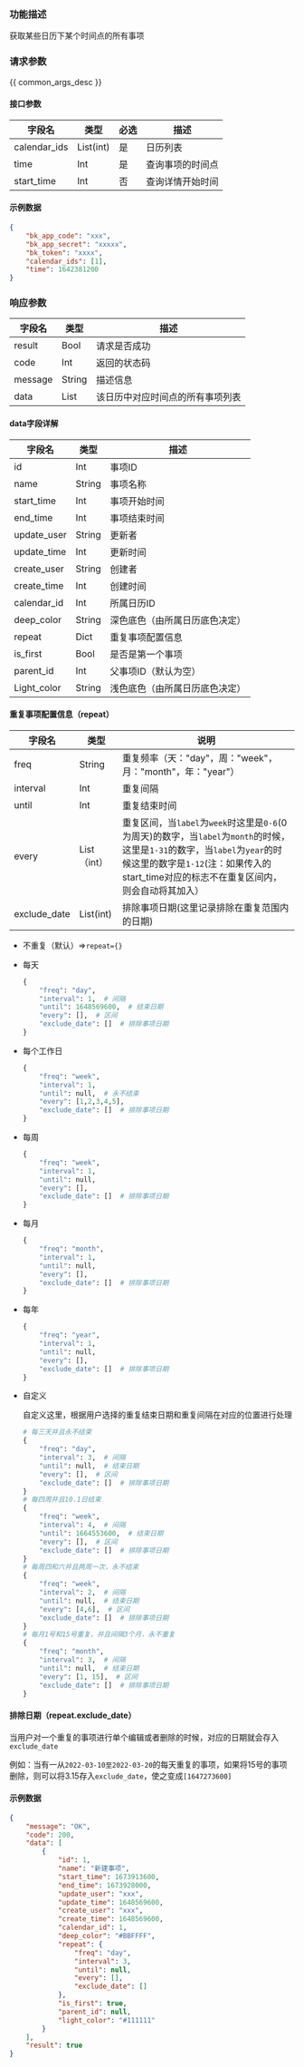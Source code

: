 ### 功能描述

获取某些日历下某个时间点的所有事项

### 请求参数

{{ common_args_desc }}

#### 接口参数

| 字段名       | 类型      | 必选 | 描述             |
| ------------ | --------- | ---- | ---------------- |
| calendar_ids | List(int) | 是   | 日历列表         |
| time         | Int       | 是   | 查询事项的时间点 |
| start_time   | Int       | 否   | 查询详情开始时间 |

#### 示例数据

```json
{
    "bk_app_code": "xxx",
    "bk_app_secret": "xxxxx",
    "bk_token": "xxxx",
    "calendar_ids": [1],
    "time": 1642381200
}
```

### 响应参数

| 字段名  | 类型   | 描述                             |
| ------- | ------ | -------------------------------- |
| result  | Bool   | 请求是否成功                     |
| code    | Int    | 返回的状态码                     |
| message | String | 描述信息                         |
| data    | List   | 该日历中对应时间点的所有事项列表 |

#### data字段详解

| 字段名      | 类型   | 描述                           |
| ----------- | ------ | ------------------------------ |
| id          | Int    | 事项ID                         |
| name        | String | 事项名称                       |
| start_time  | Int    | 事项开始时间                   |
| end_time    | Int    | 事项结束时间                   |
| update_user | String | 更新者                         |
| update_time | Int    | 更新时间                       |
| create_user | String | 创建者                         |
| create_time | Int    | 创建时间                       |
| calendar_id | Int    | 所属日历ID                     |
| deep_color  | String | 深色底色（由所属日历底色决定） |
| repeat      | Dict   | 重复事项配置信息               |
| is_first    | Bool   | 是否是第一个事项               |
| parent_id   | Int    | 父事项ID（默认为空）           |
| Light_color | String | 浅色底色（由所属日历底色决定） |

#### 重复事项配置信息（repeat）

| 字段名       | 类型        | 说明                                                         |
| ------------ | ----------- | ------------------------------------------------------------ |
| freq         | String      | 重复频率（天："day"，周："week"，月："month"，年："year"）   |
| interval     | Int         | 重复间隔                                                     |
| until        | Int         | 重复结束时间                                                 |
| every        | List（int） | 重复区间，当`label`为`week`时这里是`0-6`(0为周天)的数字，当`label`为`month`的时候，这里是`1-31`的数字，当`label`为`year`的时候这里的数字是`1-12`(注：如果传入的start_time对应的标志不在重复区间内，则会自动将其加入） |
| exclude_date | List(int)   | 排除事项日期(这里记录排除在重复范围内的日期)                 |

- 不重复（默认）=>`repeat={}`

- 每天

    ```python
    {
        "freq": "day",
        "interval": 1,  # 间隔
        "until": 1648569600,  # 结束日期
        "every": [],  # 区间
        "exclude_date": []  # 排除事项日期
    }
    ```

- 每个工作日

    ```python
    {
        "freq": "week",
        "interval": 1,
        "until": null,  # 永不结束
        "every": [1,2,3,4,5],
        "exclude_date": []  # 排除事项日期
    }
    ```

- 每周

    ```python
    {
        "freq": "week",
        "interval": 1,
        "until": null,
        "every": [],
        "exclude_date": []  # 排除事项日期
    }
    ```

- 每月

    ```python
    {
        "freq": "month",
        "interval": 1, 
        "until": null,
        "every": [],
        "exclude_date": []  # 排除事项日期
    }
    ```

- 每年

    ```python
    {
        "freq": "year",
        "interval": 1, 
        "until": null,
        "every": [],
        "exclude_date": []  # 排除事项日期
    }
    ```

- 自定义

    自定义这里，根据用户选择的重复结束日期和重复间隔在对应的位置进行处理

    ```python
    # 每三天并且永不结束
    {
        "freq": "day",
        "interval": 3,  # 间隔
        "until": null,  # 结束日期
        "every": [],  # 区间
        "exclude_date": []  # 排除事项日期
    }
    # 每四周并且10.1日结束
    {
        "freq": "week",
        "interval": 4,  # 间隔
        "until": 1664553600,  # 结束日期
        "every": [],  # 区间
        "exclude_date": []  # 排除事项日期
    }
    # 每周四和六并且两周一次，永不结束
    {
        "freq": "week",
        "interval": 2,  # 间隔
        "until": null,  # 结束日期
        "every": [4,6],  # 区间
        "exclude_date": []  # 排除事项日期
    }
    # 每月1号和15号重复，并且间隔3个月，永不重复
    {
        "freq": "month",
        "interval": 3,  # 间隔
        "until": null,  # 结束日期
        "every": [1, 15],  # 区间
        "exclude_date": []  # 排除事项日期
    }
    ```

#### 排除日期（repeat.exclude_date）

当用户对一个重复的事项进行单个编辑或者删除的时候，对应的日期就会存入`exclude_date`

例如：当有一从`2022-03-10至2022-03-20`的每天重复的事项，如果将15号的事项删除，则可以将3.15存入`exclude_date`，使之变成`[1647273600]`

#### 示例数据

```json
{
    "message": "OK",
    "code": 200,
    "data": [
        {
            "id": 1,
            "name": "新建事项",
            "start_time": 1673913600,
            "end_time": 1673928000,
            "update_user": "xxx",
            "update_time": 1648569600,
            "create_user": "xxx",
            "create_time": 1648569600,
            "calendar_id": 1,
            "deep_color": "#BBFFFF",
            "repeat": {
                "freq": "day",
                "interval": 3,
                "until": null,
                "every": [],
                "exclude_date": []
            },
            "is_first": true,
            "parent_id": null,
            "light_color": "#111111"
        }
    ],
    "result": true
}
```